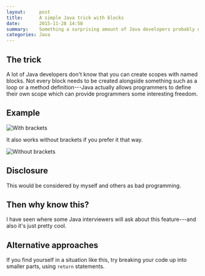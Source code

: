 ```yaml
---
layout:     post
title:      A simple Java trick with blocks
date:       2015-11-28 14:58
summary:    Something a surprising amount of Java developers probably don't know
categories: Java
---
```


## The trick
A lot of Java developers don't know that you can create scopes with named blocks. Not every block needs to be created alongside something such as a loop or a method definition---Java actually allows programmers to define their own scope which can provide programmers some interesting freedom.

## Example
![With brackets](http://i.imgur.com/DQvzs7r.png)

It also works without brackets if you prefer it that way.

![Without brackets](http://i.imgur.com/8qwGSCu.png)

## Disclosure
This would be considered by myself and others as bad programming.

## Then why know this?
I have seen where some Java interviewers will ask about this feature---and also it's just pretty cool.

## Alternative approaches
If you find yourself in a situation like this, try breaking your code up into smaller parts, using `return` statements.
